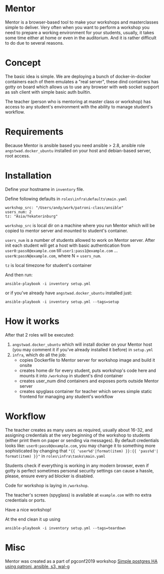 # Mentor

Mentor is a browser-based tool to make your workshops and masterclasses simple to deliver. Very often when you want to perform a workshop you need to prepare a working environment for your students, usually, it takes some time either at home or even in the auditorium. And it is rather difficult to do due to several reasons.

# Concept
The basic idea is simple. We are deploying a bunch of docker-in-docker containers each of them emulates a "real server", these dind containers has gotty on board which allows us to use any browser with web socket support as ssh client with simple basic auth builtin.

The teacher (person who is mentoring at master class or workshop) has access to any student's environment with the ability to manage student's workflow.

# Requirements
Because Mentor is ansible based you need ansible > 2.8, ansible role `angstwad.docker_ubuntu` installed on your host and debian-based server, root access.

# Installation

Define your hostname in `inventory` file.

Define following defaults in `roles\infra\defaults\main.yaml`

```
workshop_src: "/Users/andy/work/patroni-class/ansible"
users_num: 2
tz: "Asia/Yekaterinburg"
```
`workshop_src` is local dir on a machine where you run Mentor which will be copied to mentor server and mounted to student's container.

`users_num` is a number of students allowed to work on Mentor server. After init each student will get a host with basic authentication from `user0:pass0@example.com` till `user1:pass1@example.com` ... `userN:passN@example.com`, where N = `users_num`.

`tz` is local timezone for student's container

And then run:

```
ansible-playbook -i inventory setup.yml
```


or if you've already have `angstwad.docker_ubuntu` installed just:

```
ansible-playbook -i inventory setup.yml --tags=setup
```

# How it works

After that 2 roles will be executed:
 1. `angstwad.docker_ubuntu` which will install docker on your Mentor host (you may comment it if you've already installed it before) in `setup.yml`
 2. `infra`, which do all the job:
    - copies Dockerfile to Mentor server for workshop image and build it onsite
    - creates home dir for every student, puts workshop's code here and mounts it into `/workshop` in student's dind container
    - creates user_num dind containers and exposes ports outside Mentor server
    - creates spyglass container for teacher which serves simple static frontend for managing any student's workflow

# Workflow
The teacher creates as many users as required, usually about 16-32, and assigning credentials at the very beginning of the workshop to students (either print them on paper or sending via messages).
By default credentials looks like: `user0:pass0@example.com`, you may change it to something more sophisticated by changing that `"{{ 'user%d'|format(item) }}:{{ 'pass%d'| format(item) }}"` in `roles\infra\tasks\main.yaml`

Students check if everything is working in any modern browser, even if gotty is perfect sometimes personal security settings can cause a hassle, please, ensure every ad blocker is disabled.

Code for workshop is laying in `/workshop`.

The teacher's screen (spyglass) is available at `example.com` with no extra credentials or ports.

Have a nice workshop!

At the end clean it up using
```
ansible-playbook -i inventory setup.yml --tags=teardown
```

# Misc
Mentor was created as a part of pgconf2019 workshop [Simple postgres HA using patroni, ansible, s3, wal-g](https://pgconf.ru/2019/242821)